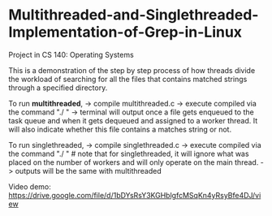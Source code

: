 # Multithreaded-and-Singlethreaded-Implementation-of-Grep-in-Linux

Project in CS 140: Operating Systems

This is a demonstration of the step by step process of how threads divide the workload of searching for all the files that contains matched strings through a specified directory.

To run **multithreaded**, 
-> compile multithreaded.c
-> execute compiled via the command "./<filename> <number of workers> <directory> <string to match>"
-> terminal will output once a file gets enqueued to the task queue and when it gets dequeued and assigned to a worker thread. It will also indicate whether this file contains a matches string or not.

To run singlethreaded,
-> compile singlethreaded.c
-> execute compiled via the command "./<filename> <number of workers> <directory> <string to match>"
    # note that for singlethreaded, it will ignore what was placed on the number of workers and will only operate on the main thread.
-> outputs will be the same with multithreaded

Video demo: https://drive.google.com/file/d/1bDYsRsY3KGHblgfcMSqKn4yRsyBfe4DJ/view
